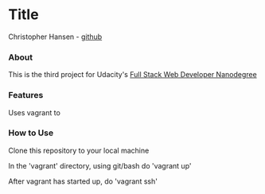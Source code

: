 # Title
Christopher Hansen - [github](https://github.com/chansenaz)

### About
This is the third project for Udacity's [Full Stack Web Developer Nanodegree](https://www.udacity.com/course/full-stack-web-developer-nanodegree--nd004)

### Features
Uses vagrant to


### How to Use
Clone this repository to your local machine

In the 'vagrant' directory, using git/bash do 'vagrant up'

After vagrant has started up, do 'vagrant ssh'

